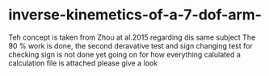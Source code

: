 # inverse-kinemetics-of-a-7-dof-arm-
Teh concept is taken from Zhou at al.2015 regarding dis same subject
The 90 % work is done, the second deravative test and sign changing test for checking sign is not done yet going on 
for how everything calulated a calculation file is attached please give a look
